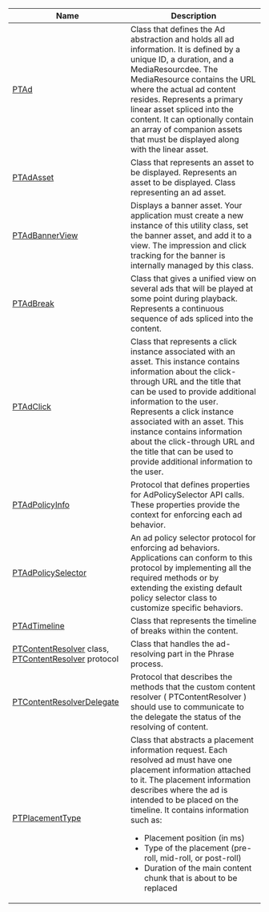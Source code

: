 ---
---

<table frame="all" colsep="1" rowsep="1" id="table_1A59E777BA99466793D586286F19E933"> 
 <tgroup cols="2" colsep="1" rowsep="1" class="FormatA"> 
  <colspec colnum="1" colname="1" colwidth="30*" /> 
  <colspec colnum="2" colname="2" colwidth="70*" /> 
  <thead> 
   <tr rowsep="1"> 
    <th colname="1" class="entry">Name </th> 
    <th colname="2" class="entry">Description </th> 
   </tr> 
  </thead> 
  <tbody> 
   <tr rowsep="1"> 
    <td colname="1"><a href="http://help.adobe.com/en_US/primetime/api/psdk/appledoc/Classes/PTAd.html" format="html" scope="external">PTAd</a> </td> 
    <td colname="2">Class that defines the Ad abstraction and holds all ad information. It is defined by a unique ID, a duration, and a MediaResourcdee. The MediaResource contains the URL where the actual ad content resides. 
     <ph>
      Represents a primary linear asset spliced into the content. It can optionally contain an array of companion assets that must be displayed along with the linear asset.
     </ph> </td> 
   </tr> 
   <tr rowsep="1"> 
    <td colname="1"> <a href="http://help.adobe.com/en_US/primetime/api/psdk/appledoc/Classes/PTAdAsset.html" format="html" scope="external">PTAdAsset</a> </td> 
    <td colname="2">Class that represents an asset to be displayed. 
     <ph>
      Represents an asset to be displayed.
     </ph> 
     <ph>
      Class representing an ad asset.
     </ph> </td> 
   </tr> 
   <tr rowsep="1"> 
    <td colname="1"><a href="http://help.adobe.com/en_US/primetime/api/psdk/appledoc/Classes/PTAdBannerView.html" format="html" scope="external">PTAdBannerView</a> </td> 
    <td colname="2">
     <ph>
      Displays a banner asset. Your application must create a new instance of this utility class, set the banner asset, and add it to a view. The impression and click tracking for the banner is internally managed by this class.
     </ph> </td> 
   </tr> 
   <tr rowsep="1"> 
    <td colname="1"> <a href="http://help.adobe.com/en_US/primetime/api/psdk/appledoc/Classes/PTAdBreak.html" format="html" scope="external">PTAdBreak</a> </td> 
    <td colname="2">Class that gives a unified view on several ads that will be played at some point during playback. 
     <ph>
      Represents a continuous sequence of ads spliced into the content.
     </ph> </td> 
   </tr> 
   <tr rowsep="1"> 
    <td colname="1"> <a href="http://help.adobe.com/en_US/primetime/api/psdk/appledoc/Classes/PTAdClick.html" format="html" scope="external">PTAdClick</a> </td> 
    <td colname="2">Class that represents a click instance associated with an asset. This instance contains information about the click-through URL and the title that can be used to provide additional information to the user. 
     <ph>
      Represents a click instance associated with an asset. This instance contains information about the click-through URL and the title that can be used to provide additional information to the user.
     </ph> </td> 
   </tr> 
   <tr rowsep="1"> 
    <td colname="1"><a href="http://help.adobe.com/en_US/primetime/api/psdk/appledoc/Classes/PTAdPolicyInfo.html" format="html" scope="external"> PTAdPolicyInfo</a> </td> 
    <td colname="2">Protocol that defines properties for AdPolicySelector API calls. These properties provide the context for enforcing each ad behavior. </td> 
   </tr> 
   <tr rowsep="1"> 
    <td colname="1"><a href="http://help.adobe.com/en_US/primetime/api/psdk/appledoc/Classes/PTAdPolicySelector.html" format="html" scope="external"> PTAdPolicySelector</a> </td> 
    <td colname="2"> An ad policy selector protocol for enforcing ad behaviors. Applications can conform to this protocol by implementing all the required methods or by extending the existing default policy selector class to customize specific behaviors. </td> 
   </tr> 
   <tr rowsep="1"> 
    <td colname="1"><a href="http://help.adobe.com/en_US/primetime/api/psdk/appledoc/Classes/PTAdTimeline.html" format="html" scope="external">PTAdTimeline</a> </td> 
    <td colname="2">Class that represents the timeline of breaks within the content. </td> 
   </tr> 
   <tr rowsep="1"> 
    <td colname="1"> 
     <ph>
      <a href="http://help.adobe.com/en_US/primetime/api/psdk/appledoc/Classes/PTContentResolver.html" format="html" scope="external"> PTContentResolver</a> class, 
      <a href="http://help.adobe.com/en_US/primetime/api/psdk/appledoc/Protocols/PTContentResolver.html" format="html" scope="external"> PTContentResolver</a> protocol
     </ph> </td> 
    <td colname="2">Class that handles the ad-resolving part in the 
     <ph conref="phrase_library_ios.xml#c_psdk_phrase-library/auditude-name-long">
      Phrase
     </ph> process. </td> 
   </tr> 
   <tr rowsep="1"> 
    <td colname="1"><a href="http://help.adobe.com/en_US/primetime/api/psdk/appledoc/Protocols/PTContentResolverDelegate.html" format="html" scope="external"> PTContentResolverDelegate</a> </td> 
    <td colname="2"> Protocol that describes the methods that the custom content resolver ( <span class="codeph">PTContentResolver</span> ) should use to communicate to the delegate the status of the resolving of content. </td> 
   </tr> 
   <tr rowsep="0"> 
    <td colname="1"> <a href="http://help.adobe.com/en_US/primetime/api/psdk/appledoc/Constants/PTPlacementType.html" format="html" scope="external">PTPlacementType</a> </td> 
    <td colname="2">Class that abstracts a placement information request. Each resolved ad must have one placement information attached to it. The placement information describes where the ad is intended to be placed on the timeline. It contains information such as: 
     <ul id="ul_A9105A78F0C24488BCD5E3F2EE62A3EE"> 
      <li id="li_01E968A4330D4B40BA1EB6F4A6000FFD">Placement position (in ms) </li> 
      <li id="li_A3DC9498BEE14FBA9E7A5D26874F3984">Type of the placement (pre-roll, mid-roll, or post-roll) </li> 
      <li id="li_4B9094DD318B4792854A377CC6064232">Duration of the main content chunk that is about to be replaced </li> 
     </ul> </td> 
   </tr> 
  </tbody> 
 </tgroup> 
</table>

